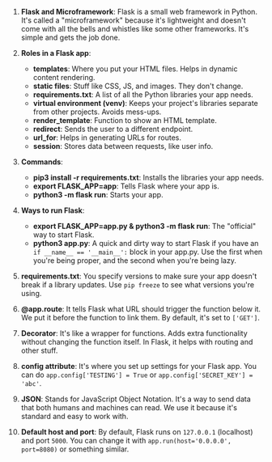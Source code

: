 1. **Flask and Microframework**: Flask is a small web framework in Python. It's called a "microframework" because it's lightweight and doesn't come with all the bells and whistles like some other frameworks. It's simple and gets the job done.

2. **Roles in a Flask app**:
   - **templates**: Where you put your HTML files. Helps in dynamic content rendering.
   - **static files**: Stuff like CSS, JS, and images. They don't change.
   - **requirements.txt**: A list of all the Python libraries your app needs.
   - **virtual environment (venv)**: Keeps your project's libraries separate from other projects. Avoids mess-ups.
   - **render_template**: Function to show an HTML template.
   - **redirect**: Sends the user to a different endpoint.
   - **url_for**: Helps in generating URLs for routes.
   - **session**: Stores data between requests, like user info.

3. **Commands**:
   - **pip3 install -r requirements.txt**: Installs the libraries your app needs.
   - **export FLASK_APP=app**: Tells Flask where your app is.
   - **python3 -m flask run**: Starts your app.

4. **Ways to run Flask**:
   - **export FLASK_APP=app.py & python3 -m flask run**: The "official" way to start Flask.
   - **python3 app.py**: A quick and dirty way to start Flask if you have an `if __name__ == '__main__':` block in your app.py.
   Use the first when you're being proper, and the second when you're being lazy.

5. **requirements.txt**: You specify versions to make sure your app doesn't break if a library updates. Use `pip freeze` to see what versions you're using.

6. **@app.route**: It tells Flask what URL should trigger the function below it. We put it before the function to link them. By default, it's set to `['GET']`.

7. **Decorator**: It's like a wrapper for functions. Adds extra functionality without changing the function itself. In Flask, it helps with routing and other stuff.

8. **config attribute**: It's where you set up settings for your Flask app. You can do `app.config['TESTING'] = True` or `app.config['SECRET_KEY'] = 'abc'`.

9. **JSON**: Stands for JavaScript Object Notation. It's a way to send data that both humans and machines can read. We use it because it's standard and easy to work with.

10. **Default host and port**: By default, Flask runs on `127.0.0.1` (localhost) and port `5000`. You can change it with `app.run(host='0.0.0.0', port=8080)` or something similar.


